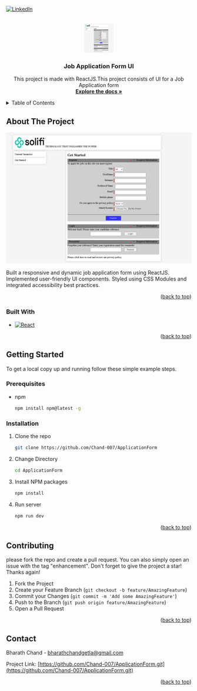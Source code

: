 <a id="readme-top"></a>

[![LinkedIn][linkedin-shield]][linkedin-url]



<!-- PROJECT LOGO -->
<br />
<div align="center">
  <a href="https://github.com/Chand-007/ApplicationForm">
    <img src="solifi-1-pic.PNG" alt="Logo" width="80" height="80">
  </a>

<h3 align="center">Job Application Form UI</h3>

  <p align="center">
    This project is made with ReactJS.This project consists of UI for a Job Application form
    <br />
    <a href="https://github.com/Chand-007/ApplicationForm"><strong>Explore the docs »</strong></a>
    <br />
  </p>
</div>



<!-- TABLE OF CONTENTS -->
<details>
  <summary>Table of Contents</summary>
  <ol>
    <li>
      <a href="#about-the-project">About The Project</a>
      <ul>
        <li><a href="#built-with">Built With</a></li>
      </ul>
    </li>
    <li>
      <a href="#getting-started">Getting Started</a>
      <ul>
        <li><a href="#prerequisites">Prerequisites</a></li>
        <li><a href="#installation">Installation</a></li>
      </ul>
    </li>
    <li>
    <li><a href="#contributing">Contributing</a></li>
    <li><a href="#contact">Contact</a></li>
    </li>
  </ol>
</details>



<!-- ABOUT THE PROJECT -->
## About The Project

![Product Name Screen Shot][product-screenshot]

Built a responsive and dynamic job application form using ReactJS. Implemented user-friendly UI components. Styled using CSS Modules and integrated accessibility best practices.

<p align="right">(<a href="#readme-top">back to top</a>)</p>


### Built With

* [![React][React.js]][React-url]

<p align="right">(<a href="#readme-top">back to top</a>)</p>



<!-- GETTING STARTED -->
## Getting Started

To get a local copy up and running follow these simple example steps.

### Prerequisites


* npm
  ```sh
  npm install npm@latest -g
  ```

### Installation

1. Clone the repo
   ```sh
   git clone https://github.com/Chand-007/ApplicationForm
   ```
2. Change Directory
   ```sh
   cd ApplicationForm
   ```
3. Install NPM packages
   ```sh
   npm install
   ```
  4. Run server
     ```sh
     npm run dev
     ``` 

<p align="right">(<a href="#readme-top">back to top</a>)</p>



<!-- CONTRIBUTING -->
## Contributing

please fork the repo and create a pull request. You can also simply open an issue with the tag "enhancement".
Don't forget to give the project a star! Thanks again!

1. Fork the Project
2. Create your Feature Branch (`git checkout -b feature/AmazingFeature`)
3. Commit your Changes (`git commit -m 'Add some AmazingFeature'`)
4. Push to the Branch (`git push origin feature/AmazingFeature`)
5. Open a Pull Request

<p align="right">(<a href="#readme-top">back to top</a>)</p>

<!-- CONTACT -->
## Contact

Bharath Chand - bharathchandgetla@gmail.com

Project Link: [https://github.com/Chand-007/ApplicationForm.git](https://github.com/Chand-007/ApplicationForm.git)

<p align="right">(<a href="#readme-top">back to top</a>)</p>


[linkedin-shield]: https://img.shields.io/badge/-LinkedIn-black.svg?style=for-the-badge&logo=linkedin&colorB=555
[linkedin-url]: https://www.linkedin.com/in/getlabc
[product-screenshot]: solifi-1-pic.PNG
[React.js]: https://img.shields.io/badge/React-20232A?style=for-the-badge&logo=react&logoColor=61DAFB
[React-url]: https://reactjs.org/

